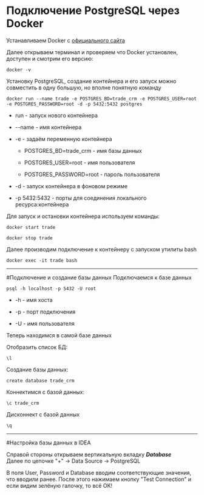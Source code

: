 # Подключение PostgreSQL через Docker

Устанавливаем Docker с [официального сайта](https://docs.docker.com/get-docker/) 

Далее открываем терминал и проверяем что Docker установлен, доступен и смотрим его версию: 
```
docker -v
```

Установку PostgreSQL, создание контейнера и его запуск можно совместить в одну большую, но вполне понятную команду
```
docker run --name trade -e POSTGRES_BD=trade_crm -e POSTGRES_USER=root -e POSTGRES_PASSWORD=root -d -p 5432:5432 postgres
```

- run - запуск нового контейнера

- --name - имя контейнера

- -e - задаём переменную контейнера

    - POSTGRES_BD=trade_crm - имя базы данных
    
    - POSTGRES_USER=root - имя пользователя
    
    - POSTGRES_PASSWORD=root - пароль пользователя

- -d - запуск контейнера в фоновом режиме

- -p 5432:5432 - порты для соединения локального ресурса:контейнера

Для запуск и остановки контейнера используем команды:

```
docker start trade

docker stop trade
```
Далее производим подключение к контейнеру с запуском утилиты bash
```
docker exec -it trade bash
```
---
#Подключение и создание базы данных
Подключаемся к базе данных

```
psql -h localhost -p 5432 -U root
```
- -h - имя хоста

- -p - порт подключения

- -U - имя пользователя
	
Теперь находимся в самой базе данных

Отобразить список БД:
```
\l
```

Создание базы данных:

```
create database trade_crm
```

Коннектимся с базой данных:

```
\c trade_crm
```

Дисконнект с базой данных

```
\q
```
--------------
#Настройка базы данных в IDEA

Справой стороны открываем вертикальную вкладку ***Database***<br/>
Далее по цепочке "+" -> Data Source -> PostgreSQL

В поля User, Password и Database вводим соответствующие значения, что вводили ранее. После этого нажимаем кнопку "Test Connection" и если видим зелёную галочку, то всё OK! 
